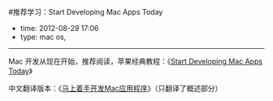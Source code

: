 #推荐学习：Start Developing Mac Apps Today

- time: 2012-08-29 17:06
- type: mac os,

----

Mac 开发从现在开始，推荐阅读，苹果经典教程：《<a href="https://developer.apple.com/library/mac/referencelibrary/GettingStarted/RoadMapOSX/chapters/01_Introduction.html">Start Developing Mac Apps Today</a>》

中文翻译版本：《<a href="http://www.cocoachina.com/applenews/devnews/2013/1211/7517.html">马上着手开发Mac应用程序</a>》（只翻译了概述部分）

